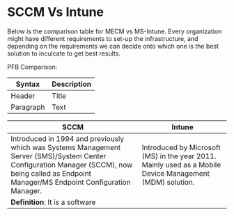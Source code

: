 # SCCM Vs Intune

Below is the comparison table for MECM vs MS-Intune. Every organization might have different requirements to set-up the infrastructure, and depending on the requirements we can decide onto which one is the best solution to inculcate to get best results.

PFB Comparison:


| Syntax      | Description |
| ----------- | ----------- |
| Header      | Title       |
| Paragraph   | Text        |


|           SCCM            |               Intune                   |
| --------------------------| -------------------------------------- |
| Introduced in 1994 and previously which was Systems Management     Server (SMS)/System Center Configuration Manager (SCCM), now being called as Endpoint Manager/MS Endpoint Configuration Manager. | Introduced by Microsoft (MS) in the year 2011. Mainly used as a Mobile Device Management (MDM) solution.
|**Definition**: It is a software 

